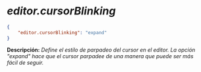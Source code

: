 <!-- Autor: Daniel Benjamin Perez Morales -->
<!-- GitHub: https://github.com/D4nitrix13 -->
<!-- GitLab: https://gitlab.com/D4nitrix13 -->
<!-- Correo electrónico: danielperezdev@proton.me -->

# ***editor.cursorBlinking***

```json
{
    "editor.cursorBlinking": "expand"
}
```

**Descripción:** *Define el estilo de parpadeo del cursor en el editor. La opción "expand" hace que el cursor parpadee de una manera que puede ser más fácil de seguir.*
